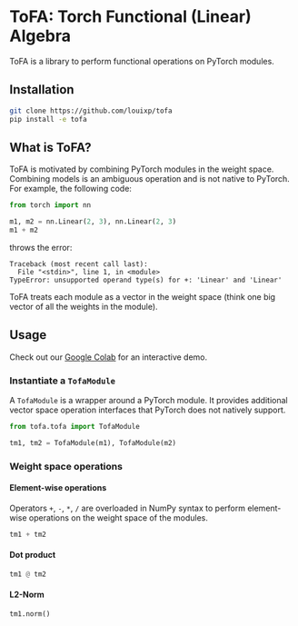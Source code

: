 # ToFA: Torch Functional (Linear) Algebra 
ToFA is a library to perform functional operations on PyTorch modules.

## Installation

```bash
git clone https://github.com/louixp/tofa
pip install -e tofa
```

## What is ToFA?

ToFA is motivated by combining PyTorch modules in the weight space. Combining models is an ambiguous operation and is not native to PyTorch. For example, the following code:

```python
from torch import nn

m1, m2 = nn.Linear(2, 3), nn.Linear(2, 3)
m1 + m2
```

throws the error:

```plaintext
Traceback (most recent call last):
  File "<stdin>", line 1, in <module>
TypeError: unsupported operand type(s) for +: 'Linear' and 'Linear'
```

ToFA treats each module as a vector in the weight space (think one big vector of all the weights in the module). 

## Usage

Check out our [Google Colab](https://colab.research.google.com/drive/1SD0HqB4COTIIC8VCxHMeZ9ZEcLazgrjD#scrollTo=7aO8N3ciIRtP) for an interactive demo.

### Instantiate a `TofaModule`

A `TofaModule` is a wrapper around a PyTorch module. It provides additional 
vector space operation interfaces that PyTorch does not natively support.

```python
from tofa.tofa import TofaModule

tm1, tm2 = TofaModule(m1), TofaModule(m2)
```

### Weight space operations

#### Element-wise operations

Operators `+`, `-`, `*`, `/` are overloaded in NumPy syntax to perform 
element-wise operations on the weight space of the modules.

```python
tm1 + tm2
```

#### Dot product

```python
tm1 @ tm2
``` 

#### L2-Norm

```python
tm1.norm()
```